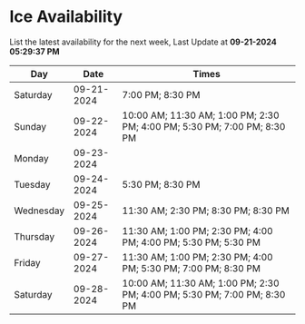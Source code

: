# Ice Availability

List the latest availability for the next week, Last Update at **09-21-2024 05:29:37 PM**

| Day         | Date        | Times       |
| ----------- | ----------- | ----------- |
|Saturday|09-21-2024|7:00 PM; 8:30 PM|
|Sunday|09-22-2024|10:00 AM; 11:30 AM; 1:00 PM; 2:30 PM; 4:00 PM; 5:30 PM; 7:00 PM; 8:30 PM|
|Monday|09-23-2024||
|Tuesday|09-24-2024|5:30 PM; 8:30 PM|
|Wednesday|09-25-2024|11:30 AM; 2:30 PM; 8:30 PM; 8:30 PM|
|Thursday|09-26-2024|11:30 AM; 1:00 PM; 2:30 PM; 4:00 PM; 4:00 PM; 5:30 PM; 5:30 PM|
|Friday|09-27-2024|11:30 AM; 1:00 PM; 2:30 PM; 4:00 PM; 5:30 PM; 7:00 PM; 8:30 PM|
|Saturday|09-28-2024|10:00 AM; 11:30 AM; 1:00 PM; 2:30 PM; 4:00 PM; 5:30 PM; 7:00 PM; 8:30 PM|
